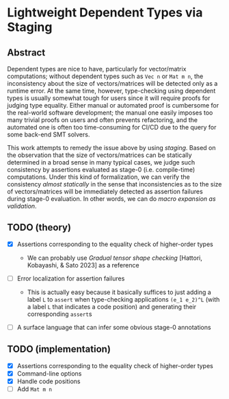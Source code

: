 # Lightweight Dependent Types via Staging

## Abstract

Dependent types are nice to have, particularly for vector/matrix computations; without dependent types such as `Vec n` or `Mat m n`, the inconsistency about the size of vectors/matrices will be detected only as a runtime error. At the same time, however, type-checking using dependent types is usually somewhat tough for users since it will require proofs for judging type equality. Either manual or automated proof is cumbersome for the real-world software development; the manual one easily imposes too many trivial proofs on users and often prevents refactoring, and the automated one is often too time-consuming for CI/CD due to the query for some back-end SMT solvers.

This work attempts to remedy the issue above by using *staging*. Based on the observation that the size of vectors/matrices can be statically determined in a broad sense in many typical cases, we judge such consistency by assertions evaluated as stage-0 (i.e. compile-time) computations. Under this kind of formalization, we can verify the consistency *almost statically* in the sense that inconsistencies as to the size of vectors/matrices will be immediately detected as assertion failures during stage-0 evaluation. In other words, we can do *macro expansion as validation*.


## TODO (theory)

- [x] Assertions corresponding to the equality check of higher-order types
  * We can probably use *Gradual tensor shape checking* \[Hattori, Kobayashi, & Sato 2023\] as a reference
- [ ] Error localization for assertion failures
  * This is actually easy because it basically suffices to just adding a label `L` to `assert` when type-checking applications `(e_1 e_2)^L` (with a label `L` that indicates a code position) and generating their corresponding `assert`s
- [ ] A surface language that can infer some obvious stage-0 annotations


## TODO (implementation)

- [x] Assertions corresponding to the equality check of higher-order types
- [x] Command-line options
- [x] Handle code positions
- [ ] Add `Mat m n`

